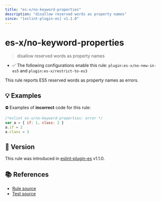 ```yaml
---
title: "es-x/no-keyword-properties"
description: "disallow reserved words as property names"
since: "[eslint-plugin-es] v1.1.0"
---
```


# es-x/no-keyword-properties
> disallow reserved words as property names

- ✅ The following configurations enable this rule: `plugin:es-x/no-new-in-es5` and `plugin:es-x/restrict-to-es3`

This rule reports ES5 reserved words as property names as errors.

## 💡 Examples

⛔ Examples of **incorrect** code for this rule:

<eslint-playground type="bad">

```js
/*eslint es-x/no-keyword-properties: error */
var a = { if: 1, class: 2 }
a.if = 2
a.class = 3
```

</eslint-playground>

## 🚀 Version

This rule was introduced in [eslint-plugin-es] v1.1.0.

[eslint-plugin-es]: https://github.com/mysticatea/eslint-plugin-es

## 📚 References

- [Rule source](https://github.com/ota-meshi/eslint-plugin-es-x/blob/master/lib/rules/no-keyword-properties.js)
- [Test source](https://github.com/ota-meshi/eslint-plugin-es-x/blob/master/tests/lib/rules/no-keyword-properties.js)
